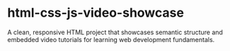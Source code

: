 # html-css-js-video-showcase
A clean, responsive HTML project that showcases semantic structure and embedded video tutorials for learning web development fundamentals.
